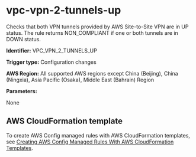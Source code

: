 # vpc\-vpn\-2\-tunnels\-up<a name="vpc-vpn-2-tunnels-up"></a>

Checks that both VPN tunnels provided by AWS Site\-to\-Site VPN are in UP status\. The rule returns NON\_COMPLIANT if one or both tunnels are in DOWN status\. 

**Identifier:** VPC\_VPN\_2\_TUNNELS\_UP

**Trigger type:** Configuration changes

**AWS Region:** All supported AWS regions except China \(Beijing\), China \(Ningxia\), Asia Pacific \(Osaka\), Middle East \(Bahrain\) Region

**Parameters:**

None  

## AWS CloudFormation template<a name="w29aac11c33c17b7d399c15"></a>

To create AWS Config managed rules with AWS CloudFormation templates, see [Creating AWS Config Managed Rules With AWS CloudFormation Templates](aws-config-managed-rules-cloudformation-templates.md)\.